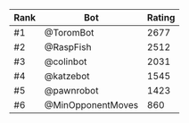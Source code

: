Rank|Bot|Rating
---|---|---
#1|@ToromBot|2677
#2|@RaspFish|2512
#3|@colinbot|2031
#4|@katzebot|1545
#5|@pawnrobot|1423
#6|@MinOpponentMoves|860
